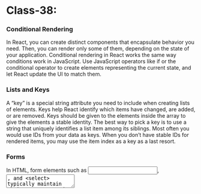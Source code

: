 # Class-38:

### Conditional Rendering
In React, you can create distinct components that encapsulate behavior you need. Then, you can render only some of them, depending on the state of your application. Conditional rendering in React works the same way conditions work in JavaScript. Use JavaScript operators like if or the conditional operator to create elements representing the current state, and let React update the UI to match them.

### Lists and Keys
A “key” is a special string attribute you need to include when creating lists of elements. Keys help React identify which items have changed, are added, or are removed. Keys should be given to the elements inside the array to give the elements a stable identity. The best way to pick a key is to use a string that uniquely identifies a list item among its siblings. Most often you would use IDs from your data as keys. When you don’t have stable IDs for rendered items, you may use the item index as a key as a last resort. 

### Forms
In HTML, form elements such as <input>, <textarea>, and <select> typically maintain their own state and update it based on user input. In React, mutable state is typically kept in the state property of components, and only updated with setState(). We can combine the two by making the React state be the “single source of truth”. Then the React component that renders a form also controls what happens in that form on subsequent user input. An input form element whose value is controlled by React in this way is called a “controlled component”.


### Lifting State Up
Often, several components need to reflect the same changing data. We recommend lifting the shared state up to their closest common ancestor.